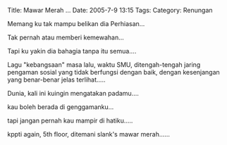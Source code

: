 Title: Mawar Merah ...
Date: 2005-7-9 13:15
Tags: 
Category: Renungan


Memang ku tak mampu belikan dia Perhiasan...


Tak pernah atau memberi kemewahan...


Tapi ku yakin dia bahagia tanpa itu semua....


Lagu "kebangsaan" masa lalu, waktu SMU, ditengah-tengah jaring pengaman sosial yang tidak berfungsi dengan baik, dengan kesenjangan yang benar-benar jelas terlihat.....


Dunia, kali ini kuingin mengatakan padamu....





kau boleh berada di genggamanku...


tapi jangan pernah kau mampir di hatiku.....




kppti again, 5th floor, ditemani slank's mawar merah......

